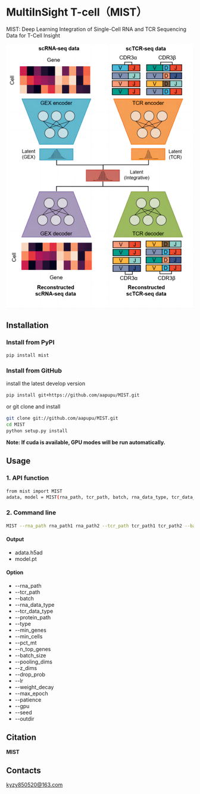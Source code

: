 # MultiInSight T-cell（MIST）
MIST: Deep Learning Integration of Single-Cell RNA and TCR Sequencing Data for T-Cell Insight

![image](https://github.com/aapupu/MIST/blob/main/docs/MIST.png)

Installation
-------
### Install from PyPI
```bash
pip install mist
```

### Install from GitHub
install the latest develop version
```bash
pip install git+https://github.com/aapupu/MIST.git
```

or git clone and install
```bash
git clone git://github.com/aapupu/MIST.git
cd MIST
python setup.py install
```

**Note: If cuda is available, GPU modes will be run automatically.**

Usage
-------
### 1. API function
```bash
from mist import MIST
adata, model = MIST(rna_path, tcr_path, batch, rna_data_type, tcr_data_type, type)
```

### 2. Command line
```bash
MIST --rna_path rna_path1 rna_path2 --tcr_path tcr_path1 tcr_path2 --batch batch1 batch1 --rna_data_type h5ad --tcr_data_type 10X --type multi
```

#### Output 
- adata.h5ad
- model.pt

#### Option
- --rna_path
- --tcr_path
- --batch
- --rna_data_type
- --tcr_data_type
- --protein_path
- --type
- --min_genes
- --min_cells
- --pct_mt
- --n_top_genes
- --batch_size
- --pooling_dims
- --z_dims
- --drop_prob
- --lr
- --weight_decay
- --max_epoch
- --patience
- --gpu
- --seed
- --outdir

Citation
-------
**MIST**

Contacts
-------
kyzy850520@163.com
